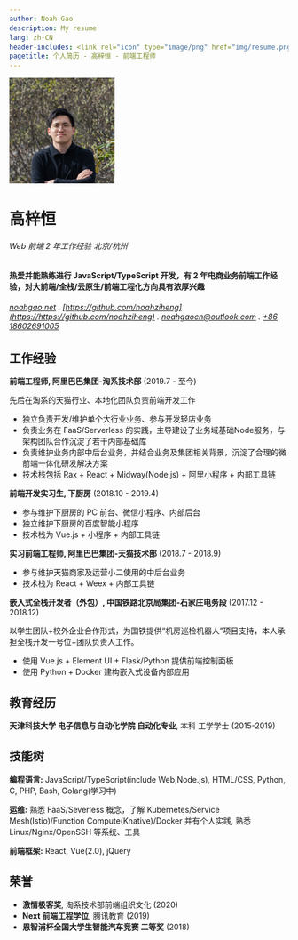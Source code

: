 ```yaml
---
author: Noah Gao
description: My resume
lang: zh-CN
header-includes: <link rel="icon" type="image/png" href="img/resume.png" />
pagetitle: 个人简历 - 高梓恒 - 前端工程师
---
```


![](img/noah.png)

高梓恒
======

###### Web 前端 2 年工作经验 北京/杭州

#### 热爱并能熟练进行 JavaScript/TypeScript 开发，有 2 年电商业务前端工作经验，对大前端/全栈/云原生/前端工程化方向具有浓厚兴趣

###### [noahgao.net](https://noahgao.net) . [https://github.com/noahziheng](https://https://github.com/noahziheng) . [noahgaocn@outlook.com](mailto:noahgaocn@outlook.com) . [+86 18602691005](tel:+8618602691005)

工作经验
---------
**前端工程师, 阿里巴巴集团-淘系技术部** (2019.7 - 至今)

先后在淘系的天猫行业、本地化团队负责前端开发工作

- 独立负责开发/维护单个大行业业务、参与开发轻店业务
- 负责业务在 FaaS/Serverless 的实践，主导建设了业务域基础Node服务，与架构团队合作沉淀了若干内部基础库
- 负责维护业务内部中后台业务，并结合业务及集团相关背景，沉淀了合理的微前端一体化研发解决方案
- 技术栈包括 Rax + React + Midway(Node.js) + 阿里小程序 + 内部工具链

**前端开发实习生, 下厨房** (2018.10 - 2019.4)

- 参与维护下厨房的 PC 前台、微信小程序、内部后台
- 独立维护下厨房的百度智能小程序
- 技术栈为 Vue.js + 小程序 + 内部工具链

**实习前端工程师, 阿里巴巴集团-天猫技术部** (2018.7 - 2018.9)

- 参与维护天猫商家及运营小二使用的中后台业务
- 技术栈为 React + Weex + 内部工具链

**嵌入式全栈开发者（外包）, 中国铁路北京局集团-石家庄电务段** (2017.12 - 2018.12)

以学生团队+校外企业合作形式，为国铁提供“机房巡检机器人”项目支持，本人承担全栈开发一号位+团队负责人工作。

- 使用 Vue.js + Element UI + Flask/Python 提供前端控制面板
- 使用 Python + Docker 建构嵌入式设备内部应用

教育经历
---------
**天津科技大学 电子信息与自动化学院 自动化专业**, 本科 工学学士 (2015-2019)

技能树
---------
**编程语言:** JavaScript/TypeScript(include Web,Node.js), HTML/CSS, Python, C, PHP, Bash, Golang(学习中)

**运维:** 熟悉 FaaS/Severless 概念，了解 Kubernetes/Service Mesh(Istio)/Function Compute(Knative)/Docker 并有个人实践, 熟悉 Linux/Nginx/OpenSSH 等系统、工具

**前端框架:** React, Vue(2.0), jQuery

荣誉
---------
- **激情极客奖**, 淘系技术部前端组织文化 (2020)
- **Next 前端工程学位**, 腾讯教育 (2019)
- **恩智浦杯全国大学生智能汽车竞赛 二等奖** (2018)
